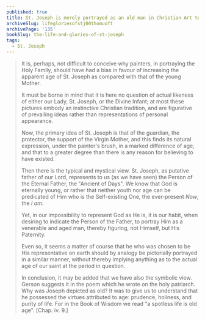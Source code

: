 ```yaml
---
published: true
title: St. Joseph is merely portrayed as an old man in Christian Art to represent his virtues and analogy of God the Father
archiveSlug: lifegloriesofstj00thomuoft
archivePage: '135'
bookSlug: the-life-and-glories-of-st-joseph
tags:
  - St. Joseph
---
```


> It is, perhaps, not difficult to conceive why painters, in portraying the Holy Family, should have had a bias in favour of increasing the apparent age of St. Joseph as compared with that of the young Mother.
>
> It must be borne in mind that it is here no question of actual likeness of either our Lady, St. Joseph, or the Divine Infant; at most these pictures embody an instinctive Christian tradition, and are figurative of prevailing ideas rather than representations of personal appearance.
>
> Now, the primary idea of St. Joseph is that of the guardian, the protector, the support of the Virgin Mother, and this finds its natural expression, under the painter's brush, in a marked difference of age, and that to a greater degree than there is any reason for believing to have existed.
>
> Then there is the typical and mystical view. St. Joseph, as putative father of our Lord, represents to us (as we have seen) the Person of the Eternal Father, the "Ancient of Days". We know that God is eternally young, or rather that neither youth nor age can be predicated of Him who is the Self-existing One, the ever-present *Now*, the *I am*.
>
> Yet, in our impossibility to represent God as He is, it is our habit, when desiring to indicate the Person of the Father, to portray Him as a venerable and aged man, thereby figuring, not Himself, but His Paternity.
>
> Even so, it seems a matter of course that he who was chosen to be His representative on earth should by analogy be pictorially portrayed in a similar manner, without thereby implying anything as to the actual age of our saint at the period in question.
>
> In conclusion, it may be added that we have also the symbolic view. Gerson suggests it in the poem which he wrote on the holy patriarch. Why was Joseph depicted as old? It was to give us to understand that he possessed the virtues attributed to age: prudence, holiness, and purity of life. For in the Book of Wisdom we read "a spotless life is old age". [Chap. iv. 9.]
